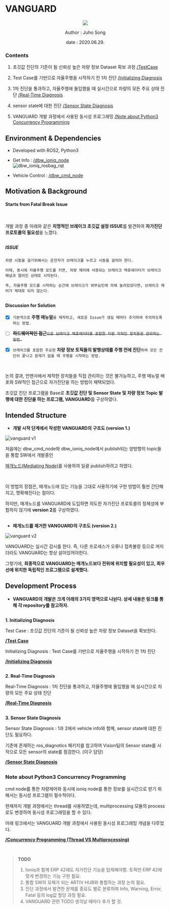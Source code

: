# VANGUARD

<p align="center"><img src="https://user-images.githubusercontent.com/59792475/85998620-01dd9f80-ba46-11ea-966c-e1af38672d25.png"></p>

<p align="center">Author : Juho Song</p>
<p align="center">date : 2020.06.29.</p>

### Contents

1. 초깃값 진단의 기준이 될 신뢰성 높은 차량 정보 Dataset 확보 과정 [/TestCase](./TestCase)  

2. Test Case를 기반으로 자율주행을 시작하기 전 1차 진단 [/Initializing Diagnosis](https://github.com/shinkansan/ARTIV/tree/master/integraedSW/VANGUARD%20(Self-Diagnosis%20protocol)/Initializing%20Diagnosis)

3. 1차 진단을 통과하고, 자율주행에 돌입했을 때 실시간으로 차량의 모든 주요 상태 진단 [/Real-Time Diagnosis](https://github.com/shinkansan/ARTIV/tree/master/integraedSW/VANGUARD%20(Self-Diagnosis%20protocol)/Real-Time%20Diagnosis)

4. sensor state에 대한 진단 [/Sensor State Diagnosis](https://github.com/shinkansan/ARTIV/tree/master/integraedSW/VANGUARD%20(Self-Diagnosis%20protocol)/Sensor%20State%20Diagnosis)

5. VANGUARD 개발 과정에서 사용된 동시성 프로그래밍 [/Note about Python3 Concurrency Programming](https://github.com/shinkansan/ARTIV/tree/master/integraedSW/VANGUARD%20(Self-Diagnosis%20protocol)/Concurrency%20Programming%20(Thread%20VS%20Multiprocessing))

## Environment & Dependencies

  * Developed with ROS2, Python3

  * Get Info : [/dbw_ioniq_node](https://github.com/shinkansan/ARTIV/tree/master/Comms/Ioniq/dbw_ioniq/dbw_ioniq_node) <br>
  ![dbw_ioniq_rosbag_rqt](https://user-images.githubusercontent.com/59792475/81559090-ca4d6200-93c9-11ea-8c90-9aa113fa7ce5.png) <br>
  * Vehicle Control : [/dbw_cmd_node](https://github.com/shinkansan/ARTIV/tree/master/Comms/Ioniq/dbw_ioniq/dbw_cmd_node)

## Motivation & Background
  
#### Starts from Fatal Break Issue    
  
<br>
  
개발 과정 중 아래와 같은 **치명적인 브레이크 초깃값 설정 ISSUE**를 발견하여 **자가진단 프로토콜의 필요성**을 느꼈다. 

##
##### ISSUE
  
`차량 시동을 걸기위해서는 운전자가 브레이크를 누르고 시동을 걸어야 한다.`
  
`이때, 동시에 자율주행 모드를 키면, 차량 제어에 사용되는 브레이크 액츄에이터가 브레이크 패널과 떨어진 상태로 시작된다.` 
  
`즉, 자율주행 모드를 시작하는 순간에 브레이크가 외부요인에 의해 눌려있었다면, 브레이크 제어가 제대로 되지 않는다.`
  
##
#### Discussion for Solution 

- [x] `기본적으로` __주행 매뉴얼__`을 제작하고, 새로운 Issue가 생길 때마다 추가하여 주의하도록 하는 방법.`

- [ ] ~~__하드웨어적인 접근__`으로 브레이크 액츄에이터를 포함한 차량 외적인 장치들을 관리하는 방법.`~~

- [x] `브레이크를 포함한 주요한` **차량 정보 토픽들의 발행상태를 주행 전에 진단**`하여 모든 진단이 끝나고 문제가 없을 때 주행을 시작하는 방법.`

<br>
  
논의 결과, 언맨사에서 제작한 장치들을 직접 관리하는 것은 불가능하고, 주행 매뉴얼 배포와 SW적인 접근으로 자가진단을 하는 방법이 채택되었다.
  
초깃값 진단 프로그램을 Base로 **초깃값 진단 및 Sensor State 및 차량 정보 Topic 발행에 대한 진단을 하는 프로그램, VANGUARD**를 구상하였다. 
  
## Intended Structure

* __개발 시작 단계에서 작성한 VANGUARD의 구조도 (version 1.)__

![vanguard v1](https://user-images.githubusercontent.com/59792475/86013499-2d6a8500-ba5a-11ea-9c2e-06cdae431fd8.png)

처음에는 dbw_cmd_node와 dbw_ioniq_node에서 publish되는 양방향의 topic들을 통합 SW에서 개발중인

[매개노드(Mediating Node)](https://github.com/shinkansan/ARTIV/blob/master/integraedSW/ARTIV%20JOINT%20(Mediating%20Node)/readme.md)를 사용하여 일괄 publish하려고 하였다.

<br>

이 방법의 장점은, 매개노드에 있는 기능을 그대로 사용하기에 구현 방법이 훨씬 간단해지고, 명확해진다는 점이다. 

하지만, 매개노드를 VANGUARD에 도입하면 의도한 자가진단 프로토콜의 정체성에 부합하지 않기에 **version 2**를 구상하였다.

##

* __매개노드를 제거한 VANGUARD의 구조도 (version 2.)__

![vanguard v2](https://user-images.githubusercontent.com/59792475/86013595-496e2680-ba5a-11ea-9659-7adb48d7a2ce.png)

VANGUARD는 실시간 감시를 한다. 즉, 다른 프로세스가 오류나 접촉불량 등으로 꺼지더라도 VANGUARD는 항상 살아있어야한다. 

그렇기에, __최종적으로 VANGUARD는 매개노드보다 전위에 위치할 필요성이 있고, 최우선에 위치한 독립적인 프로그램으로 설계했다.__
  
## Development Process

* __VANGUARD의 개발은 크게 아래의 3가지 영역으로 나뉜다. 상세 내용은 링크를 통해 각 repository를 참고하자.__

##
 __1. Initializing Diagnosis__
 
 Test Case : 초깃값 진단의 기준이 될 신뢰성 높은 차량 정보 Dataset을 확보한다.
 
 __[/Test Case](https://github.com/shinkansan/ARTIV/tree/master/integraedSW/VANGUARD%20(Self-Diagnosis%20protocol)/TestCase)__
 
 Initializing Diagnosis : Test Case를 기반으로 자율주행을 시작하기 전 1차 진단
 
 __[/Initializing Diagnosis](https://github.com/shinkansan/ARTIV/tree/master/integraedSW/VANGUARD%20(Self-Diagnosis%20protocol)/Initializing%20Diagnosis)__
 
##

 __2. Real-Time Diagnosis__
 
Real-Time Diagnosis : 1차 진단을 통과하고, 자율주행에 돌입했을 때 실시간으로 차량의 모든 주요 상태 진단

__[/Real-Time Diagnosis](https://github.com/shinkansan/ARTIV/tree/master/integraedSW/VANGUARD%20(Self-Diagnosis%20protocol)/Real-Time%20Diagnosis)__

##

 __3. Sensor State Diagnosis__
 
Sensor State Diagnosis : 1과 2에서 vehicle info와 함께, sensor state에 대한 진단도 필요하다. 
 
기존에 존재하는 ros_diagnotics 패키지를 참고하여 Vision팀의 Sensor state를 시작으로 모든 sensor의 state를 점검한다. (이구 담당)

 __[/Sensor State Diagnosis](https://github.com/shinkansan/ARTIV/tree/master/integraedSW/VANGUARD%20(Self-Diagnosis%20protocol)/Sensor%20State%20Diagnosis)__

##

### Note about Python3 Concurrency Programming
  
  cmd node를 통한 차량제어와 동시에 ioniq node를 통한 정보를 실시간으로 받기 위해서는 동시성 프로그램이 필수적이다.
  
  현재까지 개발 과정에서는 thread를 사용하였는데, multiprocessing 모듈의 process로도 변경하여 동시성 프로그래밍을 할 수 있다.
  
  아래 링크에서는 VANGUARD 개발 과정에서 사용된 동시성 프로그래밍 개념을 다루었다.
  
  __[/Concurrency Programming (Thread VS Multiprocessing)](https://github.com/shinkansan/ARTIV/tree/master/integraedSW/VANGUARD%20(Self-Diagnosis%20protocol)/Concurrency%20Programming%20(Thread%20VS%20Multiprocessing))__
 
<br>

> **TODO**   
> 1. Ioniq과 함께 ERP 42에도 자가진단 기능을 탑제해야함. 토픽만 ERP 42에 맞게 변경하는 기능 구현 필요.
> 2. 통합 SW의 모체가 되는 ARTIV HUB와 통합하는 과정 논의 필요.
> 3. 진단 과정에서 발견한 문제를 중요도 별로 분류하여 Info, Warning, Error, Fatal 등의 log값 할당 과정 필요.
> 4. VANGUARD 관련 TODO 생각날 때마다 추가 할 것.

